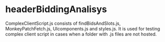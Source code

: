 # headerBiddingAnalisys
ComplexClientScript.js consists of findBidsAndSlots.js, MonkeyPatchFetch.js, UIcomponents.js and styles.js. 
It is used for testing complex client script in cases when a folder with .js files are not hosted.
